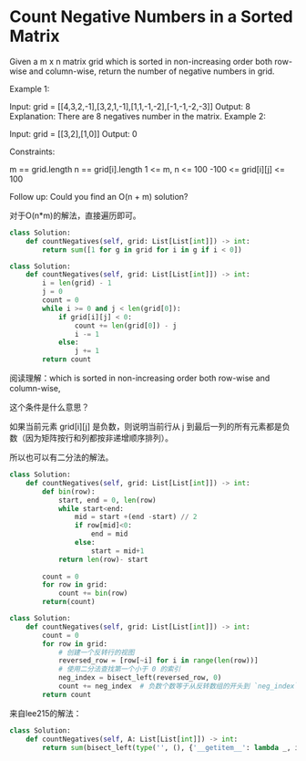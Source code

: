 # Count Negative Numbers in a Sorted Matrix

Given a m x n matrix grid which is sorted in non-increasing order both row-wise and column-wise, return the number of negative numbers in grid.

Example 1:

Input: grid = [[4,3,2,-1],[3,2,1,-1],[1,1,-1,-2],[-1,-1,-2,-3]]
Output: 8
Explanation: There are 8 negatives number in the matrix.
Example 2:

Input: grid = [[3,2],[1,0]]
Output: 0

Constraints:

m == grid.length
n == grid[i].length
1 <= m, n <= 100
-100 <= grid[i][j] <= 100

Follow up: Could you find an O(n + m) solution?

对于O(n*m)的解法，直接遍历即可。

```python
class Solution:
    def countNegatives(self, grid: List[List[int]]) -> int:
        return sum([1 for g in grid for i in g if i < 0])
```

```python
class Solution:
    def countNegatives(self, grid: List[List[int]]) -> int:
        i = len(grid) - 1
        j = 0
        count = 0
        while i >= 0 and j < len(grid[0]):
            if grid[i][j] < 0:
                count += len(grid[0]) - j
                i -= 1
            else:
                j += 1
        return count
```

阅读理解：which is sorted in non-increasing order both row-wise and column-wise,

这个条件是什么意思？

如果当前元素 grid[i][j] 是负数，则说明当前行从 j 到最后一列的所有元素都是负数（因为矩阵按行和列都按非递增顺序排列）。

所以也可以有二分法的解法。

```python
class Solution:
    def countNegatives(self, grid: List[List[int]]) -> int:
        def bin(row):
            start, end = 0, len(row)
            while start<end:
                mid = start +(end -start) // 2
                if row[mid]<0:
                    end = mid
                else:
                    start = mid+1
            return len(row)- start
        
        count = 0
        for row in grid:
            count += bin(row)
        return(count)            
```

```python
class Solution:
    def countNegatives(self, grid: List[List[int]]) -> int:
        count = 0
        for row in grid:
            # 创建一个反转行的视图
            reversed_row = [row[~i] for i in range(len(row))]
            # 使用二分法查找第一个小于 0 的索引
            neg_index = bisect_left(reversed_row, 0)
            count += neg_index  # 负数个数等于从反转数组的开头到 `neg_index`
        return count
```

来自lee215的解法：

```python
class Solution:
    def countNegatives(self, A: List[List[int]]) -> int:
        return sum(bisect_left(type('', (), {'__getitem__': lambda _, i: r[~i]})(), 0, 0, len(r)) for r in A)
```
